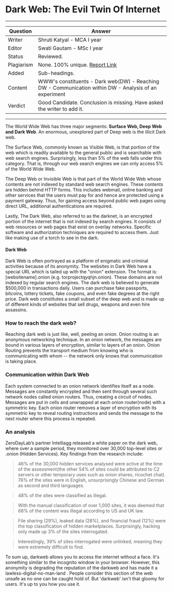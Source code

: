 
#  Dark Web: The Evil Twin Of Internet
 
---
Question | Answer |
--- | --- |
Writer |  Shruti Katyal - MCA I year
Editor | Swati Gautam - MSc I year
Status |	Reviewed.
Plagiarism |	None.  100% unique. [Report Link](./plag-reports/plag-darkweb-v1.pdf)
Added | Sub-headings.
Content |WWW's constituents - Dark web(DW)  - Reaching DW - Communication within DW - Analysis of an experiment
Verdict | Good Candidate. Conclusion is missing. Have asked the writer to add it. 
---

The World Wide Web has three major segments:  **Surface Web, Deep Web and Dark Web**. An enormous, unexplored part of Deep web is the illicit Dark web. 

The Surface Web, commonly known as Visible Web, is that portion of the web which is readily available to the general public and is searchable with web search engines. Surprisingly, less than 5% of the web falls under this category. That is, through our web search engines we can only access 5% of the World Wide Web.

The Deep Web or Invisible Web is that part of the World Wide Web whose contents are not indexed by standard web search engines. These contents are hidden behind HTTP forms. This includes webmail, online banking and other services that the users must pay for and hence are protected using a payment gateway. Thus, for gaining access beyond public web pages using direct URL, additional authentications are required.

Lastly, The Dark Web, also referred to as the darknet, is an encrypted portion of the internet that is not indexed by search engines. It consists of web resources or web pages that exist on overlay networks. Specific software and authorization techniques are required to access them. Just like making use of a torch to see in the dark. 

#### Dark Web
Dark Web is often portrayed as a platform of enigmatic and criminal activities because of its anonymity. The websites in Dark Web have a special URL which is tailed up with the "onion" extension. The format is: [websitename].onion (e.g. torprojectqyqhjn.onion). These domains are not indexed by regular search engines.
The dark web is believed to generate $500,000 in transactions daily. Users can purchase fake passports, bitcoins, lottery tickets, fake coupons, and even fake degrees at the right price. Dark web constitutes a small subset of the deep web and is made up of different kinds of websites that sell drugs, weapons and even hire assassins.

### How to reach the dark web?
Reaching dark web is just like, well, peeling an onion.
Onion routing is an anonymous networking technique. In an onion network, the messages are bound in various layers of encryption, similar to layers of an onion. Onion Routing prevents the transport medium from knowing who is communicating with whom -- the network only knows that communication is taking place. 

### Communication within Dark Web
Each system connected to an onion network identifies itself as a node. Messages are constantly encrypted and then sent through several such network nodes called onion routers. Thus, creating a circuit of nodes. Messages are put in cells and unwrapped at each onion router(node) with a symmetric key. Each onion router removes a layer of encryption with its symmetric key to reveal routing instructions and sends the message to the next router where this process is repeated.

### An analysis
ZeroDayLab’s partner Intelliagg released a white paper on the dark web, where over a sample period, they monitored over 30,000 top-level sites or .onion (Hidden Services). 
Key findings from the research include:

>46% of the 30,000 hidden services analysed were active at the time of the assessment(the other 54% of sites could be attributed to C2 servers or other temporary uses such as onion shares, ricochet chat).
76% of the sites were in English, unsurprisingly Chinese and German as second and third languages.

>48% of the sites were classified as illegal.

>With the manual classification of over 1,000 sites, it was deemed that 68% of the content was illegal according to US and UK law.

>File sharing (29%), leaked data (28%), and financial fraud (12%) were the top classification of hidden marketplaces. Surprisingly, hacking only made up 3% of the sites interrogated.

>Interestingly, 39% of sites interrogated were unlinked, meaning they were extremely difficult to find.
 
To sum up, darkweb allows you to access the internet without a face. It's something similar to the incognito window in your browser. However, this anonymity is degrading the reputation of the darkweb and has made it a lawless-digital-no-man-land . People consider this section of the web unsafe as no one can be caught hold of. But 'darkweb' isn't that gloomy for users. It's up to you how you use it.  
 
 
